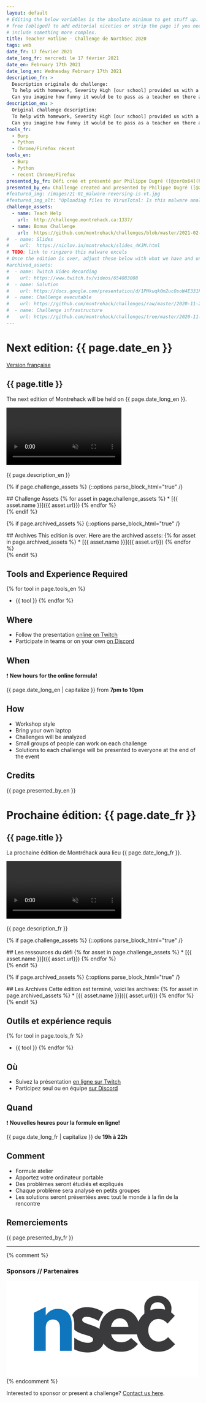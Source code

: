```yaml
---
layout: default
# Editing the below variables is the absolute minimum to get stuff up. Feel
# free [obliged] to add editorial niceties or strip the page if you need to
# include something more complex.
title: Teacher Hotline - Challenge de NorthSec 2020
tags: web
date_fr: 17 février 2021
date_long_fr: mercredi le 17 février 2021
date_en: February 17th 2021
date_long_en: Wednesday February 17th 2021
description_fr: >
  Description originale du challenge:
  To help with homework, Severity High [our school] provided us with a st00pid hotline.
  Can you imagine how funny it would be to pass as a teacher on there and troll other students?
description_en: >
  Original challenge description:
  To help with homework, Severity High [our school] provided us with a st00pid hotline.
  Can you imagine how funny it would be to pass as a teacher on there and troll other students?
tools_fr: 
  - Burp
  - Python
  - Chrome/Firefox récent
tools_en: 
  - Burp
  - Python
  - recent Chrome/Firefox
presented_by_fr: Défi créé et présenté par Philippe Dugré ([@zer0x64](https://github.com/zer0x64/)) dans le cadre de [NorthSec 2020 CTF](https://nsec.io/)
presented_by_en: Challenge created and presented by Philippe Dugré ([@zer0x64](https://github.com/zer0x64/)) for [NorthSec 2020 CTF](https://nsec.io/)
#featured_img: /images/21-01_malware-reversing-is-vt.jpg
#featured_img_alt: "Uploading files to VirusTotal: Is this malware analysis?"
challenge_assets:
  - name: Teach Help
    url:  http://challenge.montrehack.ca:1337/
  - name: Bonus Challenge
    url:  https://github.com/montrehack/challenges/blob/master/2021-02-17_teacher-hotline/challenge/bonus-essay_final.txt
#  - name: Slides
#    url:  https://niclov.in/montrehack/slides_4KJM.html
# TODO: link to ringzero this malware excels
# Once the edition is over, adjust these below with what we have and uncomment
#archived_assets:
#  - name: Twitch Video Recording
#    url: https://www.twitch.tv/videos/654083008
#  - name: Solution
#    url: https://docs.google.com/presentation/d/1PHkuqk0m2ucOsoW4E331F965g9PFOz75Ci5-RLQpGAM/edit#slide=id.g89ba1ca4f6_0_211
#  - name: Challenge executable
#    url: https://github.com/montrehack/challenges/raw/master/2020-11-25_defcon-b3s23/challenge/b3s23
#  - name: Challenge infrastructure
#    url: https://github.com/montrehack/challenges/tree/master/2020-11-25_defcon-b3s23/
---
```


# Next edition: {{ page.date_en }}

[Version française](#french)

## {{ page.title }}

The next edition of Montrehack will be held on {{ page.date_long_en }}.

<video muted autoplay loop>
    <source src="/images/21-02_nsec-hunt-web-wasm.mp4" type="video/mp4">
</video>

{{ page.description_en }}

{% if page.challenge_assets %}
{::options parse_block_html="true" /}
<div class="assets">
## Challenge Assets
{% for asset in page.challenge_assets %}
* [{{ asset.name }}]({{ asset.url}})
{% endfor %}
</div>
{% endif %}

{% if page.archived_assets %}
{::options parse_block_html="true" /}
<div class="archives">
## Archives
This edition is over. Here are the archived assets:
{% for asset in page.archived_assets %}
* [{{ asset.name }}]({{ asset.url}})
{% endfor %}
</div>
{% endif %}

## Tools and Experience Required

{% for tool in page.tools_en %}
* {{ tool }}
{% endfor %}

## Where

* Follow the presentation [online on Twitch](https://twitch.tv/montrehack/)
* Participate in teams or on your own [on Discord](https://discord.gg/4qfFwPX)

## When

:heavy_exclamation_mark: **New hours for the online formula!**

{{ page.date_long_en | capitalize }} from **7pm to 10pm**

## How

* Workshop style
* Bring your own laptop
* Challenges will be analyzed
* Small groups of people can work on each challenge
* Solutions to each challenge will be presented to everyone at the end of the event

## Credits

{{ page.presented_by_en }}


<a id="french"></a>
# Prochaine édition: {{ page.date_fr }}

## {{ page.title }}

La prochaine édition de Montréhack aura lieu {{ page.date_long_fr }}.

<video muted autoplay loop>
    <source src="/images/21-02_nsec-hunt-web-wasm.mp4" type="video/mp4">
</video>

{{ page.description_fr }}

{% if page.challenge_assets %}
{::options parse_block_html="true" /}
<div class="assets">
## Les ressources du défi
{% for asset in page.challenge_assets %}
* [{{ asset.name }}]({{ asset.url}})
{% endfor %}
</div>
{% endif %}

{% if page.archived_assets %}
{::options parse_block_html="true" /}
<div class="archives">
## Les Archives
Cette édition est terminé, voici les archives:
{% for asset in page.archived_assets %}
* [{{ asset.name }}]({{ asset.url}})
{% endfor %}
</div>
{% endif %}

## Outils et expérience requis

{% for tool in page.tools_fr %}
* {{ tool }}
{% endfor %}

## Où

* Suivez la présentation [en ligne sur Twitch](https://twitch.tv/montrehack/)
* Participez seul ou en équipe [sur Discord](https://discord.gg/4qfFwPX)

## Quand

:heavy_exclamation_mark: **Nouvelles heures pour la formule en ligne!**

{{ page.date_long_fr | capitalize }} de **19h à 22h**

## Comment

* Formule atelier
* Apportez votre ordinateur portable
* Des problèmes seront étudiés et expliqués
* Chaque problème sera analysé en petits groupes
* Les solutions seront présentées avec tout le monde à la fin de la rencontre

## Remerciements

{{ page.presented_by_fr }}



<hr/>

{% comment %}
### Sponsors // Partenaires

[![NorthSec](/images/nsec_logo.png)](https://nsec.io/)
{% endcomment %}

Interested to sponsor or present a challenge? [Contact us here](https://docs.google.com/forms/d/e/1FAIpQLSecc0vfe3pIwMJjIBCYW4G43ZwtagwVESu_qHKnglnBc3R3ww/viewform?usp=sf_link).
